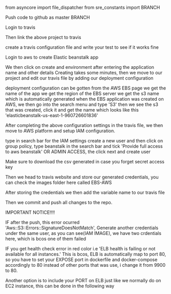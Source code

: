 from asyncore import file_dispatcher
from sre_constants import BRANCH


Push code to github as master BRANCH

Login to travis

Then link the above project to travis

create a travis configuration file and write your test to see if it works fine 

Login to aws to create Elastic beanstalk app

We then click on create and environment after entering the application name and other details
Creating takes some minutes, then we move to our project and edit our travis file by adding our deployment configuration

deployment configuration can be gotten from the AWS EBS page
we get the name of the app
we get the region of the EBS server
we get the s3 name which is automatically generated when the EBS application was created on AWS, we then go into the search menu and type 'S3' then we see the s3 that was created, click it and get the name which looks like this 'elasticbeanstalk-us-east-1-960726601836'

After completing the above configuration settings in the travis file, we then move to AWS platform and setup IAM configuration.

type in search bar for the IAM settings
create a new user and then click on group policy, type beanstalk in the search bar and tick 'Provide full access to aws beanstalk' OR ADMIN ACCESS, the click next and create user

Make sure to download the csv generated in case you forget secret access key

Then we head to travis website and store our generated credentials, you can check the images folder here called EBS-AWS

After storing the credentials we then add the variable name to our travis file

Then we commit and push all changes to the repo.


IMPORTANT NOTICE!!!!

IF after the push, this error ocurred 'Aws::S3::Errors::SignatureDoesNotMatch',
Generate another credentials under the same user, as you can see(IAM IMAGE), we have two crdentials here, which is bcos one of them failed 

IF you get health check error in red color i.e 'ELB health is failing or not available for all instances.'
This is bcos, ELB is automatically map to port 80, so you have to set your EXPOSE port in dockerfile and docker-compose accordingly to 80 instead of other ports that was use, i change it from 9900 to 80.

Another option is to include your PORT on ELB just like we normally do on EC2 instance, this can be done in the following way
